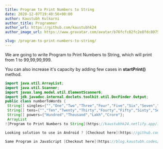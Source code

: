 ```yaml
---
title: Program to Print Numbers to String
date: 2020-12-07T19:40:56+00:00
author: Kaustubh Kulkarni
author_title: Programmer
author_url: https://github.com/kaustubhk24
author_image_url: https://www.gravatar.com/avatar/b76fcfc82fc2e8fdc8075636f1735f61?s=200

slug: /program-to-print-numbers-to-string/
---
```

We are going to write Program to Print Numbers to String, which will print from 1 to 99,99,99,999.

You can also increase it's capacity by adding few cases in **startPrint()** method.

```java title="numberToWords.java"
import java.util.ArrayList;
import java.util.Scanner;
import javax.lang.model.util.ElementScanner6;
import jdk.javadoc.internal.doclets.toolkit.util.DocFinder.Output;
public class numberToWords {
 String[] singles={"","One","Two","Three","Four","Five","Six","Seven","Eight","Nine","Ten","Eleven","Twelve","Thirteen","Fourteen","Fifteen","Sixteen","Seventeen","Eighteen","Nineteen","Twenty"};
 String[] tens={"","Ten","Twenty","Thirty","Fourty","Fifty","Sixty","Seventy","Eighty","Ninty","Hundered"};
 String[] powers={"Hundred","Thousand","Lakh","Crore"};
 ArrayList
![Program to Print Numbers to String](https://kaustubhk24.netlify.app/imgs/wp-content/uploads/2020/12/image-1.png) 

Looking solution to use in Android ? [Checkout here](https://github.com/kaustubhk24/NumberToWords-Library)

Same Program in JavaScript [Checkout here](https://blog.kaustubh.codes/program-to-print-numbers-to-string-in-javascript/)